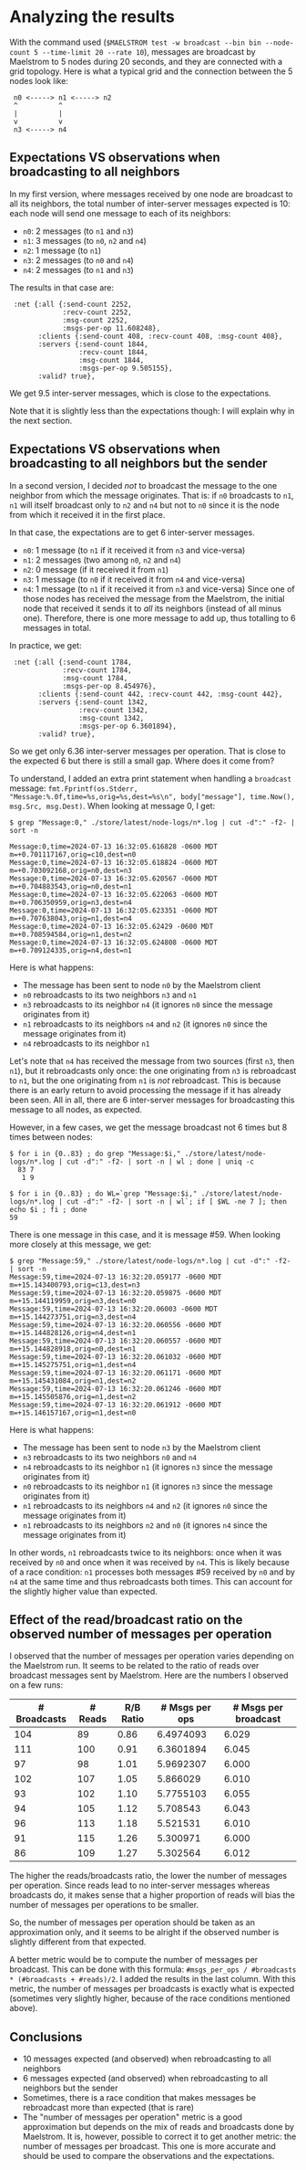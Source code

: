 # Analyzing the results

With the command used (`$MAELSTROM test -w broadcast --bin bin --node-count 5 --time-limit 20 --rate 10`), messages are
broadcast by Maelstrom to 5 nodes during 20 seconds, and they are connected with a grid topology.
Here is what a typical grid and the connection between the 5 nodes look like:

```
 n0 <-----> n1 <-----> n2
 ^          ^ 
 |          | 
 v          v
 n3 <-----> n4
```

## Expectations VS observations when broadcasting to all neighbors

In my first version, where messages received by one node are broadcast to all its neighbors, the total number of
inter-server messages expected is 10: each node will send one message to each of its neighbors:

- `n0`: 2 messages (to `n1` and `n3`)
- `n1`: 3 messages (to `n0`, `n2` and `n4`)
- `n2`: 1 message (to `n1`)
- `n3`: 2 messages (to `n0` and `n4`)
- `n4`: 2 messages (to `n1` and `n3`)

The results in that case are:

```
 :net {:all {:send-count 2252,
             :recv-count 2252,
             :msg-count 2252,
             :msgs-per-op 11.608248},
       :clients {:send-count 408, :recv-count 408, :msg-count 408},
       :servers {:send-count 1844,
                 :recv-count 1844,
                 :msg-count 1844,
                 :msgs-per-op 9.505155},
       :valid? true},
```

We get 9.5 inter-server messages, which is close to the expectations.

Note that it is slightly less than the expectations though: I will explain why in the next section.

## Expectations VS observations when broadcasting to all neighbors but the sender

In a second version, I decided _not_ to broadcast the message to the one neighbor from which the message originates.
That is: if `n0` broadcasts to `n1`, `n1` will itself broadcast only to `n2` and `n4` but not to `n0` since it is the
node from which it received it in the first place.

In that case, the expectations are to get 6 inter-server messages.

- `n0`: 1 message (to `n1` if it received it from `n3` and vice-versa)
- `n1`: 2 messages (two among `n0`, `n2` and `n4`)
- `n2`: 0 message (if it received it from `n1`)
- `n3`: 1 message (to `n0` if it received it from `n4` and vice-versa)
- `n4`: 1 message (to `n1` if it received it from `n3` and vice-versa)
  Since one of those nodes has received the message from the Maelstrom, the initial node that received it sends it to
  _all_ its neighbors (instead of all minus one). Therefore, there is one more message to add up, thus totalling to 6
  messages in total.

In practice, we get:

```
 :net {:all {:send-count 1784,
             :recv-count 1784,
             :msg-count 1784,
             :msgs-per-op 8.454976},
       :clients {:send-count 442, :recv-count 442, :msg-count 442},
       :servers {:send-count 1342,
                 :recv-count 1342,
                 :msg-count 1342,
                 :msgs-per-op 6.3601894},
       :valid? true},
```

So we get only 6.36 inter-server messages per operation. That is close to the expected 6 but there is still a small gap.
Where does it come from?

To understand, I added an extra print statement when handling a `broadcast`
message: `fmt.Fprintf(os.Stderr, "Message:%.0f,time=%s,orig=%s,dest=%s\n", body["message"], time.Now(), msg.Src, msg.Dest)`.
When looking at message 0, I get:

```
$ grep "Message:0," ./store/latest/node-logs/n*.log | cut -d":" -f2- | sort -n

Message:0,time=2024-07-13 16:32:05.616828 -0600 MDT m=+0.701117167,orig=c10,dest=n0
Message:0,time=2024-07-13 16:32:05.618824 -0600 MDT m=+0.703092168,orig=n0,dest=n3
Message:0,time=2024-07-13 16:32:05.620567 -0600 MDT m=+0.704883543,orig=n0,dest=n1
Message:0,time=2024-07-13 16:32:05.622063 -0600 MDT m=+0.706350959,orig=n3,dest=n4
Message:0,time=2024-07-13 16:32:05.623351 -0600 MDT m=+0.707638043,orig=n1,dest=n4
Message:0,time=2024-07-13 16:32:05.62429 -0600 MDT m=+0.708594584,orig=n1,dest=n2
Message:0,time=2024-07-13 16:32:05.624808 -0600 MDT m=+0.709124335,orig=n4,dest=n1
```

Here is what happens:

- The message has been sent to node `n0` by the Maelstrom client
- `n0` rebroadcasts to its two neighbors `n3` and `n1`
- `n3` rebroadcasts to its neighbor `n4` (it ignores `n0` since the message originates from it)
- `n1` rebroadcasts to its neighbors `n4` and `n2` (it ignores `n0` since the message originates from it)
- `n4` rebroadcasts to its neighbor `n1`

Let's note that `n4` has received the message from two sources (first `n3`, then `n1`), but it rebroadcasts only once:
the one originating from `n3` is rebroadcast to `n1`, but the one originating from `n1` is _not_ rebroadcast.
This is because there is an early return to avoid processing the message if it has already been seen.
All in all, there are 6 inter-server messages for broadcasting this message to all nodes, as expected.

However, in a few cases, we get the message broadcast not 6 times but 8 times between nodes:

```
$ for i in {0..83} ; do grep "Message:$i," ./store/latest/node-logs/n*.log | cut -d":" -f2- | sort -n | wl ; done | uniq -c
  83 7
   1 9

$ for i in {0..83} ; do WL=`grep "Message:$i," ./store/latest/node-logs/n*.log | cut -d":" -f2- | sort -n | wl`; if [ $WL -ne 7 ]; then echo $i ; fi ; done
59
```

There is one message in this case, and it is message #59.
When looking more closely at this message, we get:

```
$ grep "Message:59," ./store/latest/node-logs/n*.log | cut -d":" -f2- | sort -n
Message:59,time=2024-07-13 16:32:20.059177 -0600 MDT m=+15.143400793,orig=c13,dest=n3
Message:59,time=2024-07-13 16:32:20.059875 -0600 MDT m=+15.144119959,orig=n3,dest=n0
Message:59,time=2024-07-13 16:32:20.06003 -0600 MDT m=+15.144273751,orig=n3,dest=n4
Message:59,time=2024-07-13 16:32:20.060556 -0600 MDT m=+15.144828126,orig=n4,dest=n1
Message:59,time=2024-07-13 16:32:20.060557 -0600 MDT m=+15.144828918,orig=n0,dest=n1
Message:59,time=2024-07-13 16:32:20.061032 -0600 MDT m=+15.145275751,orig=n1,dest=n4
Message:59,time=2024-07-13 16:32:20.061171 -0600 MDT m=+15.145431084,orig=n1,dest=n2
Message:59,time=2024-07-13 16:32:20.061246 -0600 MDT m=+15.145505876,orig=n1,dest=n2
Message:59,time=2024-07-13 16:32:20.061912 -0600 MDT m=+15.146157167,orig=n1,dest=n0
```

Here is what happens:

- The message has been sent to node `n3` by the Maelstrom client
- `n3` rebroadcasts to its two neighbors `n0` and `n4`
- `n4` rebroadcasts to its neighbor `n1` (it ignores `n3` since the message originates from it)
- `n0` rebroadcasts to its neighbor `n1` (it ignores `n3` since the message originates from it)
- `n1` rebroadcasts to its neighbors `n4` and `n2` (it ignores `n0` since the message originates from it)
- `n1` rebroadcasts to its neighbors `n2` and `n0` (it ignores `n4` since the message originates from it)

In other words, `n1` rebroadcasts twice to its neighbors: once when it was received by `n0` and once when it was
received by `n4`.
This is likely because of a race condition: `n1` processes both messages #59 received by `n0` and by `n4` at the same
time and thus rebroadcasts both times.
This can account for the slightly higher value than expected.

## Effect of the read/broadcast ratio on the observed number of messages per operation

I observed that the number of messages per operation varies depending on the Maelstrom run.
It seems to be related to the ratio of reads over broadcast messages sent by Maelstrom.
Here are the numbers I observed on a few runs:

| # Broadcasts | # Reads | R/B Ratio | # Msgs per ops | # Msgs per broadcast |
|--------------|---------|-----------|----------------|----------------------|
| 104          | 89      | 0.86      | 6.4974093      | 6.029                |
| 111          | 100     | 0.91      | 6.3601894      | 6.045                |
| 97           | 98      | 1.01      | 5.9692307      | 6.000                |
| 102          | 107     | 1.05      | 5.866029       | 6.010                |
| 93           | 102     | 1.10      | 5.7755103      | 6.055                |
| 94           | 105     | 1.12      | 5.708543       | 6.043                |
| 96           | 113     | 1.18      | 5.521531       | 6.010                |
| 91           | 115     | 1.26      | 5.300971       | 6.000                |
| 86           | 109     | 1.27      | 5.302564       | 6.012                |

The higher the reads/broadcasts ratio, the lower the number of messages per operation.
Since reads lead to no inter-server messages whereas broadcasts do, it makes sense that a higher proportion of reads
will bias the number of messages per operations to be smaller.

So, the number of messages per operation should be taken as an approximation only, and it seems to be alright if the
observed number is slightly different from that expected.

A better metric would be to compute the number of messages per broadcast.
This can be done with this formula:
`#msgs_per_ops / #broadcasts * (#broadcasts + #reads)/2`.
I added the results in the last column.
With this metric, the number of messages per broadcasts is exactly what is expected (sometimes very slightly higher,
because of the race conditions mentioned above).

## Conclusions

- 10 messages expected (and observed) when rebroadcasting to all neighbors
- 6 messages expected (and observed) when rebroadcasting to all neighbors but the sender
- Sometimes, there is a race condition that makes messages be rebroadcast more than expected (that is rare)
- The "number of messages per operation" metric is a good approximation but depends on the mix of reads and broadcasts
  done by Maelstrom. It is, however, possible to correct it to get another metric: the number of messages per broadcast.
  This one is more accurate and should be used to compare the observations and the expectations.

